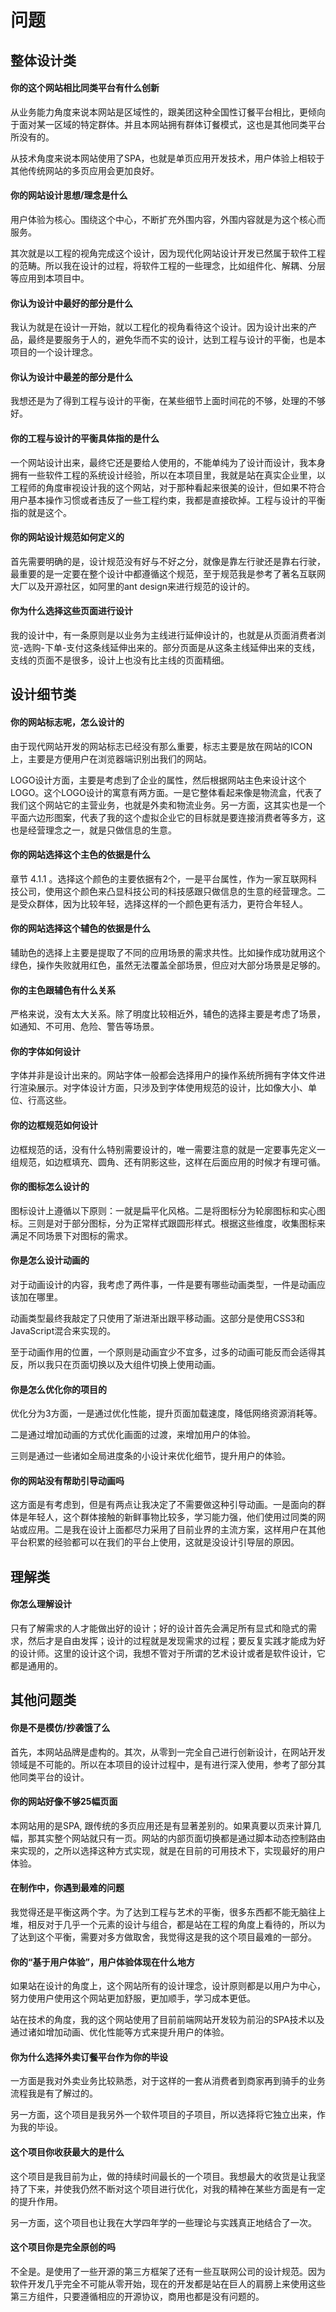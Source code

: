 # 问题

## 整体设计类

#### 你的这个网站相比同类平台有什么创新

从业务能力角度来说本网站是区域性的，跟美团这种全国性订餐平台相比，更倾向于面对某一区域的特定群体。并且本网站拥有群体订餐模式，这也是其他同类平台所没有的。

从技术角度来说本网站使用了SPA，也就是单页应用开发技术，用户体验上相较于其他传统网站的多页应用会更加良好。

#### 你的网站设计思想/理念是什么

用户体验为核心。围绕这个中心，不断扩充外围内容，外围内容就是为这个核心而服务。

其次就是以工程的视角完成这个设计，因为现代化网站设计开发已然属于软件工程的范畴。所以我在设计的过程，将软件工程的一些理念，比如组件化、解耦、分层等应用到本项目中。

#### 你认为设计中最好的部分是什么

我认为就是在设计一开始，就以工程化的视角看待这个设计。因为设计出来的产品，最终是要服务于人的，避免华而不实的设计，达到工程与设计的平衡，也是本项目的一个设计理念。

#### 你认为设计中最差的部分是什么

我想还是为了得到工程与设计的平衡，在某些细节上面时间花的不够，处理的不够好。

#### 你的工程与设计的平衡具体指的是什么

一个网站设计出来，最终它还是要给人使用的，不能单纯为了设计而设计，我本身拥有一些软件工程的系统设计经验，所以在本项目里，我就是站在真实企业里，以工程师的角度审视设计我的这个网站，对于那种看起来很美的设计，但如果不符合用户基本操作习惯或者违反了一些工程约束，我都是直接砍掉。工程与设计的平衡指的就是这个。

#### 你的网站设计规范如何定义的

首先需要明确的是，设计规范没有好与不好之分，就像是靠左行驶还是靠右行驶，最重要的是一定要在整个设计中都遵循这个规范，至于规范我是参考了著名互联网大厂以及开源社区，如阿里的ant design来进行规范的设计的。

#### 你为什么选择这些页面进行设计

我的设计中，有一条原则是以业务为主线进行延伸设计的，也就是从页面消费者浏览-选购-下单-支付这条线延伸出来的。部分页面是从这条主线延伸出来的支线，支线的页面不是很多，设计上也没有比主线的页面精细。

## 设计细节类

#### 你的网站标志呢，怎么设计的

由于现代网站开发的网站标志已经没有那么重要，标志主要是放在网站的ICON上，主要是方便用户在浏览器端识别出我们的网站。

LOGO设计方面，主要是考虑到了企业的属性，然后根据网站主色来设计这个LOGO。这个LOGO设计的寓意有两方面。一是它整体看起来像是物流盒，代表了我们这个网站它的主营业务，也就是外卖和物流业务。另一方面，这其实也是一个平面六边形图案，代表了我的这个虚拟企业它的目标就是要连接消费者等多方，这也是经营理念之一，就是只做信息的生意。

#### 你的网站选择这个主色的依据是什么

章节 4.1.1 。选择这个颜色的主要依据有2个，一是平台属性，作为一家互联网科技公司，使用这个颜色来凸显科技公司的科技感跟只做信息的生意的经营理念。二是受众群体，因为比较年轻，选择这样的一个颜色更有活力，更符合年轻人。

#### 你的网站选择这个辅色的依据是什么

辅助色的选择上主要是提取了不同的应用场景的需求共性。比如操作成功就用这个绿色，操作失败就用红色，虽然无法覆盖全部场景，但应对大部分场景是足够的。

#### 你的主色跟辅色有什么关系

严格来说，没有太大关系。除了明度比较相近外，辅色的选择主要是考虑了场景，如通知、不可用、危险、警告等场景。

#### 你的字体如何设计

字体并非是设计出来的。网站字体一般都会选择用户的操作系统所拥有字体文件进行渲染展示。对字体设计方面，只涉及到字体使用规范的设计，比如像大小、单位、行高这些。

#### 你的边框规范如何设计

边框规范的话，没有什么特别需要设计的，唯一需要注意的就是一定要事先定义一组规范，如边框填充、圆角、还有阴影这些，这样在后面应用的时候才有理可循。

#### 你的图标怎么设计的

图标设计上遵循以下原则：一就是扁平化风格。二是将图标分为轮廓图标和实心图标。三则是对于部分图标，分为正常样式跟圆形样式。根据这些维度，收集图标来满足不同场景下对图标的需求。

#### 你是怎么设计动画的

对于动画设计的内容，我考虑了两件事，一件是要有哪些动画类型，一件是动画应该加在哪里。

动画类型最终我敲定了只使用了渐进渐出跟平移动画。这部分是使用CSS3和JavaScript混合来实现的。

至于动画作用的位置，一个原则是动画宜少不宜多，过多的动画可能反而会适得其反，所以我只在页面切换以及大组件切换上使用动画。

#### 你是怎么优化你的项目的

优化分为3方面，一是通过优化性能，提升页面加载速度，降低网络资源消耗等。

二是通过增加动画的方式优化画面的过渡，来增加用户的体验。

三则是通过一些诸如全局进度条的小设计来优化细节，提升用户的体验。

#### 你的网站没有帮助引导动画吗

这方面是有考虑到，但是有两点让我决定了不需要做这种引导动画。一是面向的群体是年轻人，这个群体接触的新鲜事物比较多，学习能力强，他们使用过同类的网站或应用。二是我在设计上面都尽力采用了目前业界的主流方案，这样用户在其他平台积累的经验都可以在我们的平台上使用，这就是没设计引导层的原因。

## 理解类

#### 你怎么理解设计

只有了解需求的人才能做出好的设计；好的设计首先会满足所有显式和隐式的需求，然后才是自由发挥；设计的过程就是发现需求的过程；要反复实践才能成为好的设计师。这里的设计这个词，我想不管对于所谓的艺术设计或者是软件设计，它都是通用的。

## 其他问题类

#### 你是不是模仿/抄袭饿了么

首先，本网站品牌是虚构的。其次，从零到一完全自己进行创新设计，在网站开发领域是不可能的。所以在本项目的设计过程中，是有进行深入使用，参考了部分其他同类平台的设计。

#### 你的网站好像不够25幅页面

本网站用的是SPA, 跟传统的多页应用还是有显著差别的。如果真要以页来计算几幅，那其实整个网站就只有一页。网站的内部页面切换都是通过脚本动态控制路由来实现的，之所以选择这种方式实现，就是在目前的可用技术下，实现最好的用户体验。

#### 在制作中，你遇到最难的问题

我觉得还是平衡这两个字。为了达到工程与艺术的平衡，很多东西都不能无脑往上堆，相反对于几乎一个元素的设计与组合，都是站在工程的角度上看待的，所以为了达到这个平衡，需要对多方做取舍，我觉得这是我的这个项目最难的一部分。

#### 你的“基于用户体验”，用户体验体现在什么地方

如果站在设计的角度上，这个网站所有的设计理念，设计原则都是以用户为中心，努力使用户使用这个网站更加舒服，更加顺手，学习成本更低。

站在技术的角度，我的这个网站使用了目前前端网站开发较为前沿的SPA技术以及通过诸如增加动画、优化性能等方式来提升用户的体验。

#### 你为什么选择外卖订餐平台作为你的毕设

一方面是我对外卖业务比较熟悉，对于这样的一套从消费者到商家再到骑手的业务流程我是有了解过的。

另一方面，这个项目是我另外一个软件项目的子项目，所以选择将它独立出来，作为我的毕设。

#### 这个项目你收获最大的是什么

这个项目是我目前为止，做的持续时间最长的一个项目。我想最大的收货是让我坚持了下来，并使我仍然不断对这个项目进行优化，对我的精神在某些方面是有一定的提升作用。

另一方面，这个项目也让我在大学四年学的一些理论与实践真正地结合了一次。

#### 这个项目你是完全原创的吗

不全是。是使用了一些开源的第三方框架了还有一些互联网公司的设计规范。因为软件开发几乎完全不可能从零开始，现在的开发都是站在巨人的肩膀上来使用这些第三方组件，只要遵循相应的开源协议，商用也都是没有问题的。

